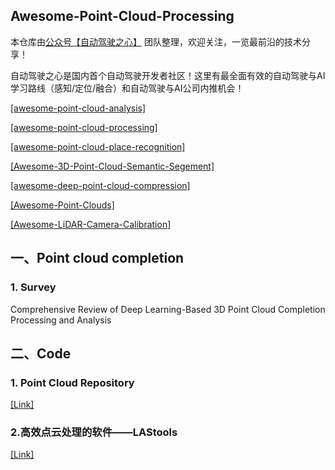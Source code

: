 ## Awesome-Point-Cloud-Processing

本仓库由[公众号【自动驾驶之心】](https://mp.weixin.qq.com/s?__biz=Mzg2NzUxNTU1OA==&mid=2247542481&idx=1&sn=c6d8609491a128233c3c3b91d68d22a6&chksm=ceb80b18f9cf820e789efd75947633aec9d2f1e8b58c29e5051c05a64b21ae63c244d54886a1&token=11182364&lang=zh_CN#rd) 团队整理，欢迎关注，一览最前沿的技术分享！

自动驾驶之心是国内首个自动驾驶开发者社区！这里有最全面有效的自动驾驶与AI学习路线（感知/定位/融合）和自动驾驶与AI公司内推机会！


[[awesome-point-cloud-analysis]](https://github.com/Yochengliu/awesome-point-cloud-analysis)

[[awesome-point-cloud-processing]](https://github.com/mmolero/awesome-point-cloud-processing)

[[awesome-point-cloud-place-recognition]](https://github.com/kxhit/awesome-point-cloud-place-recognition)

[[Awesome-3D-Point-Cloud-Semantic-Segement]](https://github.com/lizhangjie316/Awesome-3D-Point-Cloud-Semantic-Segement)

[[awesome-deep-point-cloud-compression]](https://github.com/kaiwangm/awesome-deep-point-cloud-compression)

[[Awesome-Point-Clouds]](https://github.com/3bobo/Awesome-Point-Clouds)

[[Awesome-LiDAR-Camera-Calibration]](https://github.com/Deephome/Awesome-LiDAR-Camera-Calibration)

## 一、Point cloud completion

### 1. Survey

Comprehensive Review of Deep Learning-Based 3D Point Cloud Completion Processing and Analysis

## 二、Code

### 1. Point Cloud Repository

[[Link]](https://github.com/PointCloudLibrary/pcl)

### 2.**高效点云处理的软件——LAStools**

[[Link]](https://github.com/LAStools/LAStools)

